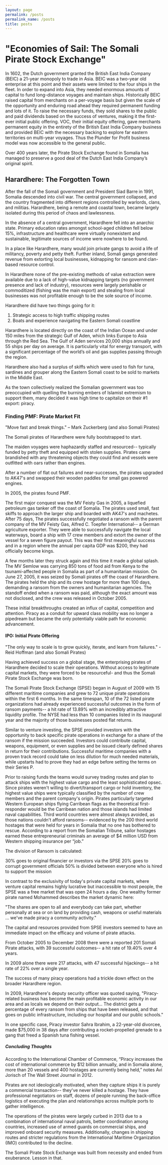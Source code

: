 ```yaml
---
layout: page
permalink: /posts
permalink_name: /posts
title: posts
---
```


# "Economies of Sail: The Somali Pirate Stock Exchange"

In 1602, the Dutch government granted the British East India Company (BEIC) a 21-year monopoly to trade in Asia. BEIC was a two-year old enterprise at this point and their assets were limited to the four ships in the fleet. In order to expand into Asia, they needed enormous amounts of capital to fund long-distance voyages and maintain ships. Historically BEIC raised capital from merchants on a per-voyage basis but given the scale of the opportunity and enduring road ahead they required permanent funding and lots of it. To raise the necessary funds, they sold shares to the public and paid dividends based on the success of ventures, making it the first-ever initial public offering. VOC, their initial equity offering, gave merchants permanent equity in the entirety of the British East India Company business and provided BEIC with the necessary backing to explore far eastern territories on multi-year voyages. Thus the Plunder for Profit business model was now accessible to the general public.

Over 400 years later, the Pirate Stock Exchange found in Somalia has managed to preserve a good deal of the Dutch East India Company’s original spirit.

## Harardhere: The Forgotten Town

After the fall of the Somali government and President Siad Barre in 1991, Somalia descended into civil war. The central government collapsed, and the country fragmented into different regions controlled by warlords, clans, and militias. Harardhere, being a remote and coastal town, became largely isolated during this period of chaos and lawlessness.

In the absence of a central government, Harardhere fell into an anarchic state. Primary education rates amongst school-aged children fell below 15%, infrastructure and healthcare were virtually nonexistent and sustainable, legitimate sources of income were nowhere to be found.

In a place like Harardhere, many would join private gangs to avoid a life of militancy, poverty and petty theft. Further inland, Somali gangs generated revenue from extorting local businesses, kidnapping for ransom and clan-based resource control.

In Harardhere none of the pre-existing methods of value extraction were available due to a lack of high-value kidnapping targets (no government presence and lack of industry), resources were largely perishable or commoditized (fishing was the main export) and stealing from local businesses was not profitable enough to be the sole source of income.

Harardhere did have two things going for it:

1. Strategic access to high traffic shipping routes
2. Boats and experience navigating the Eastern Somali coastline

Harardhere is located directly on the coast of the Indian Ocean and under 150 miles from the strategic Gulf of Aden, which links Europe to Asia through the Red Sea. The Gulf of Aden services 20,000 ships annually and 55 ships per day on average. It is particularly vital for energy transport, with a significant percentage of the world’s oil and gas supplies passing through the region.

Harardhere also had a surplus of skiffs which were used to fish for tuna, sardines and grouper along the Eastern Somali coast to be sold to markets in the Middle East. 

As the town collectively realized the Somalian government was too preoccupied with quelling the burning embers of Islamist extremism to support them, many decided it was high time to capitalize on their #1 export: piracy.

### Finding PMF: Pirate Market Fit

"Move fast and break things." – Mark Zuckerberg (and also Somali Pirates)

The Somali pirates of Harardhere were fully bootstrapped to start. 

The maiden voyages were haphazardly staffed and resourced-- typically funded by petty theft and equipped with stolen supplies. Pirates came brandished with any threatening objects they could find and vessels were outfitted with oars rather than engines. 

After a number of flat out failures and near-successes, the pirates upgraded to AK47's and swapped their wooden paddles for small gas powered engines.

In 2005, the pirates found PMF. 

The first major conquest was the MV Feisty Gas in 2005, a liquefied petroleum gas tanker off the coast of Somalia. The pirates used small, fast skiffs to approach the larger ship and boarded with AK47's and machetes. After 75 days, The pirates successfully negotiated a ransom with the parent company of the MV Feisty Gas, Alfred C. Toepfer International-- a German agriculture exporter. They were able to successfully navigate the local waterways, board a ship with 17 crew members and extort the owner of the vessel for a seven figure payout. This was their first meaningful success and in a region where the annual per capita GDP was $200, they had officially become kings.

A few months later they struck again and this time it made a global splash. The MV Semlow was carrying 850 tons of food aid from Kenya to the tsunami-affected people in Somalia as part of a humanitarian mission. On June 27, 2005, it was seized by Somali pirates off the coast of Harardhere. The pirates held the ship and its crew hostage for more than 100 days, demanding a ransom from the owners and humanitarian agencies. The standoff ended when a ransom was paid, although the exact amount was not disclosed, and the crew was released in October 2005.

These initial breakthroughs created an influx of capital, competition and attention. Piracy as a conduit for upward class mobility was no longer a pipedream but became the only potentially viable path for economic advancement. 

#### IPO: Initial Pirate Offering

"The only way to scale is to grow quickly, iterate, and learn from failures." - Reid Hoffman (and also Somali Pirates)

Having achieved success on a global stage, the enterprising pirates of Harardhere decided to scale their operations. Without access to legitimate capital markets, they were forced to be resourceful- and thus the Somali Pirate Stock Exchange was born.

The Somali Pirate Stock Exchange (SPSE) began in August of 2009 with 15 different maritime companies and grew to 72 unique pirate operations within the first 6 months. In the same timespan, 10 of the 72 listed pirate organizations had already experienced successful outcomes in the form of ransom payments-- a hit rate of 13.89% with an incredibly attractive liquidity profile. The NYSE had less than 10 companies listed in its inaugural year and the majority of those businesses posted flat returns.

Similar to venture investing, the SPSE provided investors with the opportunity to back specific pirate operations in exchange for a share of the ransom if the mission succeeded. Investors could contribute capital, weapons, equipment, or even supplies and be issued clearly defined shares in return for their contributions. Successful maritime companies with a proven track record could take on less dilution for much needed materials, while upstarts had to prove they had an edge before setting the terms on their Series P.

Prior to raising funds the teams would survey trading routes and plan to attack ships with the highest value cargo and the least sophisticated opsec. Since pirates weren't willing to divert/transport cargo or hold inventory, the highest value ships were typically classified by the number of crew members and the parent company's origin. Pirates particularly targeted Western European ships flying Carribean flags as the theoretical first-responder would be the Carribean nation and those islands had limited naval capabilities. Third world countries were almost always avoided, as those nations couldn't afford ransoms-- evidenced by the 200 third world hostages that were held for years in Somalia that no one has bothered to rescue. According to a report from the Somalian Tribune, sailor hostages earned these entrepreneurial criminals an average of $4 million USD from Western shipping insurance per “job.” 

The division of Ransom is calculated:

30% goes to original financier or investors via the SPSE
20% goes to corrupt government officials
50% is divided between everyone who is hired to support the mission

In contrast to the exclusivity of today's private capital markets, where venture capital remains highly lucrative but inaccessible to most people, the SPSE was a free market that was open 24 hours a day. One wealthy former pirate named Mohammed describes the market dynamic here: 

"The shares are open to all and everybody can take part, whether personally at sea or on land by providing cash, weapons or useful materials ... we've made piracy a community activity."

The capital and resources provided from SPSE investors seemed to have an immediate impact on the efficacy and volume of pirate attacks.

From October 2005 to December 2008 there were a reported 201 Somali Pirate attacks, with 39 successful outcomes-- a hit rate of 19.40% over 4 years.

In 2009 alone there were 217 attacks, with 47 successful hijackings-- a hit rate of 22% over a single year.

The success of many piracy operations had a trickle down effect on the broader Harardhere region.

In 2009, Harardhere's deputy security officer was quoted saying, "Piracy-related business has become the main profitable economic activity in our area and as locals we depend on their output... The district gets a percentage of every ransom from ships that have been released, and that goes on public infrastructure, including our hospital and our public schools."

In one specific case, Piracy investor Sahra Ibrahim, a 22-year-old divorcee, made $75,000 in 38 days after contributing a rocket-propelled grenade to a gang that freed a Spanish tuna fishing vessel.

##### Concluding Thoughts

According to the International Chamber of Commerce, “Piracy increases the cost of international commerce by $12 billion annually, and in Somalia alone, more than 20 vessels and 400 hostages are currently being held,” notes Avi Jorisch of The Wall Street Journal in 2012.

Pirates are not ideologically motivated, when they capture ships it is purely a commercial transaction-- they've never killed a hostage. They have professional negotiators on staff, dozens of people running the back-office logistics of executing the plan and relationships across multiple ports to gather intelligence.

The operations of the pirates were largely curbed in 2013 due to a combination of international naval patrols, better coordination among countries, increased use of armed guards on commercial ships, and improved onboard security measures. Additionally, changes in shipping routes and stricter regulations from the International Maritime Organization (IMO) contributed to the decline.

The Somali Pirate Stock Exchange was built from necessity and ended from exuberance. Lesson in that.


